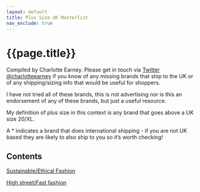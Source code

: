 ```yaml
---
layout: default
title: Plus Size UK Masterlist
nav_exclude: true
---
```


# {{page.title}}

Compiled by Charlotte Earney. Please get in touch via [Twitter @charlotteearney](https://twitter.com/charlotteearney) if you know of any missing brands that ship to the UK or of any shipping/sizing info that would be useful for shoppers. 

I have not tried all of these brands, this is not advertising nor is this an endorsement of any of these brands, but just a useful resource. 

My definition of plus size in this context is any brand that goes above a UK size 20/XL.

A * indicates a brand that does international shipping - if you are not UK based they are likely to also ship to you so it’s worth checking!

## Contents

[Sustainable/Ethical Fashion](ethical-sustainable)

[High street/Fast fashion](highstreet-fastfashion)